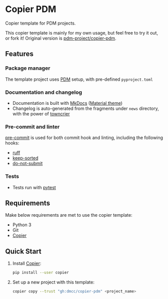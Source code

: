 # Copier PDM

Copier template for PDM projects.

This copier template is mainly for my own usage, but feel free to try it out, or fork it! Original version is [pdm-project/copier-pdm](https://github.com/pdm-project/copier-pdm).

## Features

### Package manager

The template project uses [PDM](https://pdm.fming.dev) setup, with pre-defined `pyproject.toml`

### Documentation and changelog

- Documentation is built with [MkDocs](https://github.com/mkdocs/mkdocs)
  ([Material theme](https://github.com/squidfunk/mkdocs-material))
- Changelog is auto-generated from the fragments under `news` directory, with the power of [towncrier](https://pypi.org/project/towncrier/)

### Pre-commit and linter

[pre-commit](https://pre-commit.com/) is used for both commit hook and linting, including the following hooks:

- [ruff](https://github.com/charliermarsh/ruff)
- [keep-sorted](https://github.com/google/keep-sorted)
- [do-not-submit]([https://github.com/jlebar/pre-commit-hooks](https://github.com/jlebar/pre-commit-hooks/blob/master/check_do_not_submit.py))

### Tests

- Tests run with [pytest](https://pytest.org/)

## Requirements

Make below requirements are met to use the copier template:

- Python 3
- Git
- [Copier](https://copier.readthedocs.io/en/stable/)

## Quick Start

1. Install [Copier](https://copier.readthedocs.io/en/stable/):

    ```bash
    pip install --user copier
    ```

2. Set up a new project with this template:

    ```bash
    copier copy --trust "gh:dmcc/copier-pdm" <project_name>
    ```
